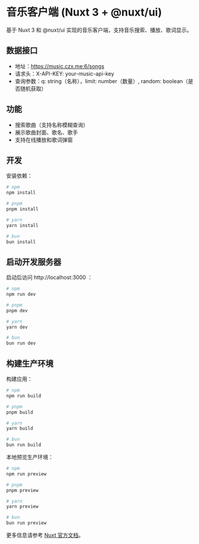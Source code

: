 # 音乐客户端 (Nuxt 3 + @nuxt/ui)

基于 Nuxt 3 和 @nuxt/ui 实现的音乐客户端，支持音乐搜索、播放、歌词显示。

## 数据接口

- 地址：https://music.czx.me:6/songs
- 请求头：X-API-KEY: your-music-api-key
- 查询参数：q: string（名称），limit: number（数量）, random: boolean（是否随机获取）

## 功能

- 搜索歌曲（支持名称模糊查询）
- 展示歌曲封面、歌名、歌手
- 支持在线播放和歌词弹窗

## 开发

安装依赖：

```bash
# npm
npm install

# pnpm
pnpm install

# yarn
yarn install

# bun
bun install
```

## 启动开发服务器

启动后访问 http://localhost:3000 ：

```bash
# npm
npm run dev

# pnpm
pnpm dev

# yarn
yarn dev

# bun
bun run dev
```

## 构建生产环境

构建应用：

```bash
# npm
npm run build

# pnpm
pnpm build

# yarn
yarn build

# bun
bun run build
```

本地预览生产环境：

```bash
# npm
npm run preview

# pnpm
pnpm preview

# yarn
yarn preview

# bun
bun run preview
```

更多信息请参考 [Nuxt 官方文档](https://nuxt.com/docs/getting-started/introduction)。
